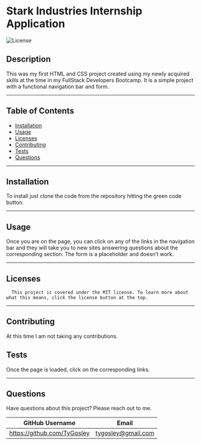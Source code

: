 # Stark Industries Internship Application

  ![License](https://img.shields.io/badge/license-MIT-blue)

  ## Description

This was my first HTML and CSS project created using my newly acquired skills at the time in my FullStack Developers Bootcamp.  It is a simple project with a functional navigation bar and form.
___

## Table of Contents

* [Installation](#installation)
* [Usage](#usage)
* [Licenses](#licenses)
* [Contributing](#contributing)
* [Tests](#tests)
* [Questions](#questions)

___

## Installation

To install just clone the code from the repository hitting the green code button.
___

## Usage

Once you are on the page, you can click on any of the links in the navigation bar and they will take you to new sites answering questions about the corresponding section.  The form is a placeholder and doesn’t work.
___

## Licenses

      This project is covered under the MIT license. To learn more about what this means, click the license button at the top.

___

## Contributing

At this time I am not taking any contributions.

## Tests

Once the page is loaded, click on the corresponding links.
___

## Questions

Have questions about this project?  Please reach out to me.

| GitHub Username                    | Email          |
| --------                           | -------------- |
| https://github.com/TyGosley  | tygosley@gmail.com  |

